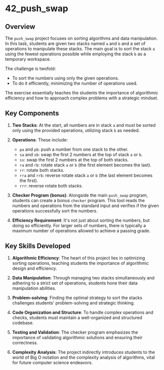 # 42_push_swap

## Overview

The `push_swap` project focuses on sorting algorithms and data manipulation. In this task, students are given two stacks named `a` and `b` and a set of operations to manipulate these stacks. The main goal is to sort the stack `a` using the fewest operations possible while employing the stack `b` as a temporary workspace.

The challenge is twofold: 
- To sort the numbers using only the given operations.
- To do it efficiently, minimizing the number of operations used.

The exercise essentially teaches the students the importance of algorithmic efficiency and how to approach complex problems with a strategic mindset.

## Key Components

1. **Two Stacks**: At the start, all numbers are in stack `a` and must be sorted only using the provided operations, utilizing stack `b` as needed.

2. **Operations**: These include:
    - `pa` and `pb`: push a number from one stack to the other.
    - `sa` and `sb`: swap the first 2 numbers at the top of stack `a` or `b`.
    - `ss`: swap the first 2 numbers at the top of both stacks.
    - `ra` and `rb`: rotate stack `a` or `b` (the first element becomes the last).
    - `rr`: rotate both stacks.
    - `rra` and `rrb`: reverse rotate stack `a` or `b` (the last element becomes the first).
    - `rrr`: reverse rotate both stacks.

3. **Checker Program (bonus)**: Alongside the main `push_swap` program, students can create a bonus `checker` program. This tool reads the numbers and operations from the standard input and verifies if the given operations successfully sort the numbers.

4. **Efficiency Requirement**: It's not just about sorting the numbers, but doing so efficiently. For larger sets of numbers, there is typically a maximum number of operations allowed to achieve a passing grade.

## Key Skills Developed

1. **Algorithmic Efficiency**: The heart of this project lies in optimizing sorting operations, teaching students the importance of algorithmic design and efficiency.

2. **Data Manipulation**: Through managing two stacks simultaneously and adhering to a strict set of operations, students hone their data manipulation abilities.

3. **Problem-solving**: Finding the optimal strategy to sort the stacks challenges students' problem-solving and strategic thinking.

4. **Code Organization and Structure**: To handle complex operations and checks, students must maintain a well-organized and structured codebase.

5. **Testing and Validation**: The checker program emphasizes the importance of validating algorithmic solutions and ensuring their correctness.

6. **Complexity Analysis**: The project indirectly introduces students to the world of Big O notation and the complexity analysis of algorithms, vital for future computer science endeavors.
